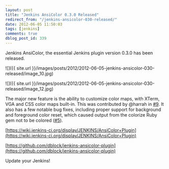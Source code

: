 ```yaml
---
layout: post
title: "Jenkins AnsiColor 0.3.0 Released"
redirect_from: "/jenkins-ansicolor-030-released/"
date: 2012-06-05 11:50:03
tags: [jenkins]
comments: true
dblog_post_id: 339
---
```

Jenkins AnsiColor, the essential Jenkins plugin version 0.3.0 has been released.

![]({{ site.url }}/images/posts/2012/2012-06-05-jenkins-ansicolor-030-released/image_10.jpg)

![]({{ site.url }}/images/posts/2012/2012-06-05-jenkins-ansicolor-030-released/image_12.jpg)

The major new feature is the ability to customize color maps, with XTerm, VGA and CSS color maps built-in. This was contributed by @harrah in [#9](https://github.com/dblock/jenkins-ansicolor-plugin/pull/9). It also has a few notable bug fixes, including proper support for background and foreground color reset, which caused output from the colorize Ruby gem not to be colored ([#5](https://github.com/dblock/jenkins-ansicolor-plugin/issues/5)).

[https://wiki.jenkins-ci.org/display/JENKINS/AnsiColor+Plugin](https://wiki.jenkins-ci.org/display/JENKINS/AnsiColor+Plugin)

[https://github.com/dblock/jenkins-ansicolor-plugin](https://github.com/dblock/jenkins-ansicolor-plugin)

Update your Jenkins!

